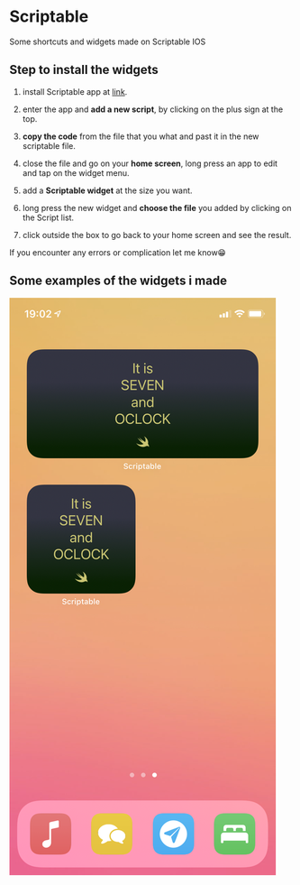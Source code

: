 # Scriptable
Some shortcuts and widgets made on Scriptable IOS



## Step to install the widgets
1. install Scriptable app at [link](https://apps.apple.com/fr/app/scriptable/id1405459188?l=en).  

2. enter the app and **add a new script**, by clicking on the plus sign at the top.   

3. **copy the code** from the file that you what and past it in the new scriptable file.  

4. close the file and go on your **home screen**, long press an app to edit and tap on the widget menu.  

5. add a **Scriptable widget** at the size you want.  

6. long press the new widget and **choose the file** you added by clicking on the Script list.  

7. click outside the box to go back to your home screen and see the result.  

If you encounter any errors or complication let me know😁


## Some examples of the widgets i made

![Preview 1](Widget/TimeWord/PreviewPolite.png)
